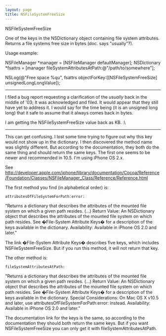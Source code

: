 ```yaml
---
layout: page
title: NSFileSystemFreeSize
---
```


NSFileSystemFreeSize

One of the keys in the NSDictionary object containing file system attributes. Returns a file systems free size in bytes (doc. says "usually"?).

Usage example:

    
NSFileManager *manager = [NSFileManager defaultManager];
NSDictionary *fsattrs =  [manager fileSystemAttributesAtPath:@"/path/to/somewhere"];

NSLog(@"Free space %qu", fsattrs objectForKey:[[NSFileSystemFreeSize] unsignedLongLongValue]);


----

I filed a bug report requesting a clarification of the *usually* back in the middle of '03; It was acknowledged and filed. It would appear that they still have yet to address it. I would say for the time being (it is an unsigned long long) that it safe to assume that it always comes back in bytes.


I am getting the NSFileSystemFreeSize value back as KB. :\

----
This can get confusing. I lost some time trying to figure out why this key would not show up in the dictionary. I then discovered the method name was slightly different. But according to the documentation, they both do the same thing and should return the same keys. The first one seems to be newer and recommended in 10.5. I'm using iPhone OS 2.x.

See http://developer.apple.com/iphone/library/documentation/Cocoa/Reference/Foundation/Classes/NSFileManager_Class/Reference/Reference.html

The first method you find (in alphabetical order) is:

    attributesOfFileSystemForPath:error:

"Returns a dictionary that describes the attributes of the mounted file system on which a given path resides.
(...) Return Value: An NSDictionary object that describes the attributes of the mounted file system on which path resides. See �File-System Attribute Keys� for a description of the keys available in the dictionary. Availability: Available in iPhone OS 2.0 and later."

The link �File-System Attribute Keys� describes five keys, which includes NSFileSystemFreeSize. But if you run this method, it will not return that key.

The other method is:

    fileSystemAttributesAtPath:

"Returns a dictionary that describes the attributes of the mounted file system on which a given path resides.
(...) Return Value: An NSDictionary object that describes the attributes of the mounted file system on which path resides. See �File-System Attribute Keys� for a description of the keys available in the dictionary. Special Considerations: On Mac OS X v10.5 and later, use attributesOfFileSystemForPath:error: instead. Availability: Available in iPhone OS 2.0 and later."

The documentation link for the keys is the same, so according to the documentation they should both return the same keys. But if you want NSFileSystemFreeSize you can only get it with fileSystemAttributesAtPath.

